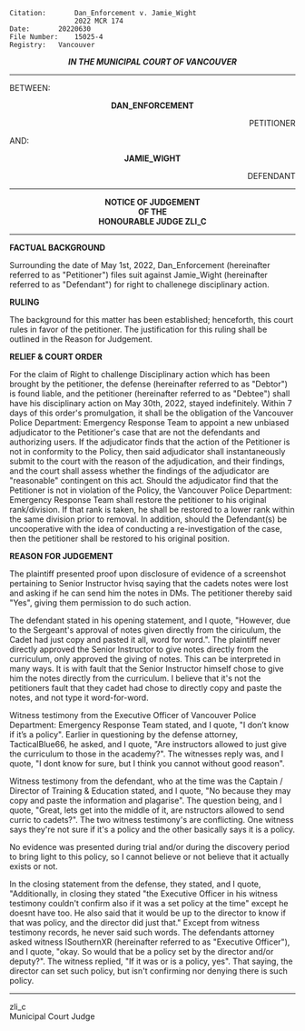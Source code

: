 	Citation:       Dan_Enforcement v. Jamie_Wight 
                	2022 MCR 174
	Date:		20220630
	File Number:	15025-4
	Registry:	Vancouver

<p align="center"><b><i>IN THE MUNICIPAL COURT OF VANCOUVER</b></i>

---

BETWEEN:
<p align="center"><b>		DAN_ENFORCEMENT			</b>
<p align="right">		PETITIONER
<p>				AND:
<p align="center"><b>		JAMIE_WIGHT 			</b>
<p align="right">		DEFENDANT	

---

<p align="center">		
		<b>		NOTICE OF JUDGEMENT
<br>				OF THE
<br>				HONOURABLE JUDGE ZLI_C 

</b>
	
---

**FACTUAL BACKGROUND**
	
Surrounding the date of May 1st, 2022, Dan_Enforcement (hereinafter referred to as "Petitioner") files suit against Jamie_Wight (hereinafter referred to as "Defendant") for right to challenege disciplinary action.

**RULING**

 The background for this matter has been established; henceforth, this court rules in favor of the petitioner. The justification for this ruling shall be outlined in the Reason for Judgement.

**RELIEF & COURT ORDER**

For the claim of Right to challenge Disciplinary action which has been brought by the petitioner, the defense (hereinafter referred to as "Debtor") is found liable, and the petitioner (hereinafter referred to as "Debtee") shall have his disciplinary action on May 30th, 2022, stayed indefinitely. Within 7 days of this order's promulgation, it shall be the obligation of the Vancouver Police Department: Emergency Response Team to appoint a new unbiased adjudicator to the Petitioner's case that are not the defendants and authorizing users. If the adjudicator finds that the action of the Petitioner is not in conformity to the Policy, then said adjudicator shall instantaneously submit to the court with the reason of the adjudication, and their findings, and the court shall assess whether the findings of the adjudicator are "reasonable" contingent on this act. Should the adjudicator find that the Petitioner is not in violation of the Policy, the Vancouver Police Department: Emergency Response Team shall restore the petitioner to his original rank/division. If that rank is taken, he shall be restored to a lower rank within the same division prior to removal. In addition, should the Defendant(s) be uncooperative with the idea of conducting a re-investigation of the case, then the petitioner shall be restored to his original position.

**REASON FOR JUDGEMENT**
	
The plaintiff presented proof upon disclosure of evidence of a screenshot pertaining to Senior Instructor hvisq saying that the cadets notes were lost and asking if he can send him the notes in DMs. The petitioner thereby said "Yes", giving them permission to do such action.
	
The defendant stated in his opening statement, and I quote, "However, due to the Sergeant's approval of notes given directly from the ciriculum, the Cadet had just copy and pasted it all, word for word.". The plaintiff never directly approved the Senior Instructor to give notes directly from the curriculum, only approved the giving of notes. This can be interpreted in many ways. It is with fault that the Senior Instructor himself chose to give him the notes directly from the curriculum. I believe that it's not the petitioners fault that they cadet had chose to directly copy and paste the notes, and not type it word-for-word.
	
Witness testimony from the Executive Officer of Vancouver Police Department: Emergency Response Team stated, and I quote, "I don’t know if it’s a policy". Earlier in questioning by the defense attorney, TacticalBlue66, he asked, and I quote, "Are instructors allowed to just give the curriculum to those in the academy?". The witnesses reply was, and I quote, "I dont know for sure, but I think you cannot without good reason".
	
Witness testimony from the defendant, who at the time was the Captain / Director of Training & Education stated, and I quote, "No because they may copy and paste the information and plagarise". The question being, and I quote, "Great, lets get into the middle of it, are nstructors allowed to send curric to cadets?". The two witness testimony's are conflicting. One witness says they're not sure if it's a policy and the other basically says it is a policy.
	
No evidence was presented during trial and/or during the discovery period to bring light to this policy, so I cannot believe or not believe that it actually exists or not.
	
In the closing statement from the defense, they stated, and I quote, "Additionally, in closing they stated "the Executive Officer in his witness testimony couldn't confirm also if it was a set policy at the time" except he doesnt have too. He also said that it would be up to the director to know if that was policy, and the director did just that." Except from witness testimony records, he never said such words. The defendants attorney asked witness ISouthernXR (hereinafter referred to as "Executive Officer"), and I quote, "okay. So would that be a policy set by the director and/or deputy?". The witness replied, "If it was or is a policy, yes". That saying, the director can set such policy, but isn't confirming nor denying there is such policy.
	
---
	
zli_c <br>
Municipal Court Judge
